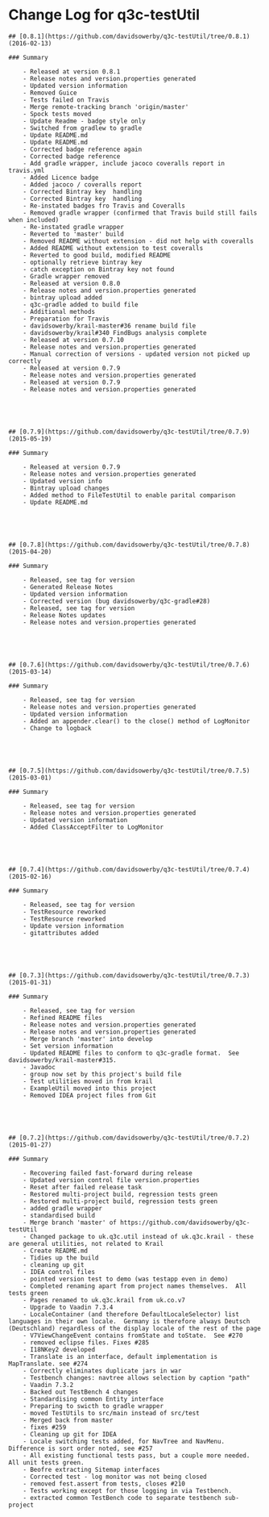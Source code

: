 
# Change Log for q3c-testUtil


    ## [0.8.1](https://github.com/davidsowerby/q3c-testUtil/tree/0.8.1)(2016-02-13)

    ### Summary

        - Released at version 0.8.1
        - Release notes and version.properties generated
        - Updated version information
        - Removed Guice
        - Tests failed on Travis
        - Merge remote-tracking branch 'origin/master'
        - Spock tests moved
        - Update Readme - badge style only
        - Switched from gradlew to gradle
        - Update README.md
        - Update README.md
        - Corrected badge reference again
        - Corrected badge reference
        - Add gradle wrapper, include jacoco coveralls report in travis.yml
        - Added Licence badge
        - Added jacoco / coveralls report
        - Corrected Bintray key  handling
        - Corrected Bintray key  handling
        - Re-instated badges fro Travis and Coveralls
        - Removed gradle wrapper (confirmed that Travis build still fails when included)
        - Re-instated gradle wrapper
        - Reverted to 'master' build
        - Removed README without extension - did not help with coveralls
        - Added README without extension to test coveralls
        - Reverted to good build, modified README
        - optionally retrieve bintray key
        - catch exception on Bintray key not found
        - Gradle wrapper removed
        - Released at version 0.8.0
        - Release notes and version.properties generated
        - bintray upload added
        - q3c-gradle added to build file
        - Additional methods
        - Preparation for Travis
        - davidsowerby/krail-master#36 rename build file
        - davidsowerby/krail#340 FindBugs analysis complete
        - Released at version 0.7.10
        - Release notes and version.properties generated
        - Manual correction of versions - updated version not picked up correctly
        - Released at version 0.7.9
        - Release notes and version.properties generated
        - Released at version 0.7.9
        - Release notes and version.properties generated
    




    ## [0.7.9](https://github.com/davidsowerby/q3c-testUtil/tree/0.7.9)(2015-05-19)

    ### Summary

        - Released at version 0.7.9
        - Release notes and version.properties generated
        - Updated version info
        - Bintray upload changes
        - Added method to FileTestUtil to enable parital comparison
        - Update README.md
    




    ## [0.7.8](https://github.com/davidsowerby/q3c-testUtil/tree/0.7.8)(2015-04-20)

    ### Summary

        - Released, see tag for version
        - Generated Release Notes
        - Updated version information
        - Corrected version (bug davidsowerby/q3c-gradle#28)
        - Released, see tag for version
        - Release Notes updates
        - Release notes and version.properties generated
    




    ## [0.7.6](https://github.com/davidsowerby/q3c-testUtil/tree/0.7.6)(2015-03-14)

    ### Summary

        - Released, see tag for version
        - Release notes and version.properties generated
        - Updated version information
        - Added an appender.clear() to the close() method of LogMonitor
        - Change to logback
    




    ## [0.7.5](https://github.com/davidsowerby/q3c-testUtil/tree/0.7.5)(2015-03-01)

    ### Summary

        - Released, see tag for version
        - Release notes and version.properties generated
        - Updated version information
        - Added ClassAcceptFilter to LogMonitor
    




    ## [0.7.4](https://github.com/davidsowerby/q3c-testUtil/tree/0.7.4)(2015-02-16)

    ### Summary

        - Released, see tag for version
        - TestResource reworked
        - TestResource reworked
        - Update version information
        - gitattributes added
    




    ## [0.7.3](https://github.com/davidsowerby/q3c-testUtil/tree/0.7.3)(2015-01-31)

    ### Summary

        - Released, see tag for version
        - Refined README files
        - Release notes and version.properties generated
        - Release notes and version.properties generated
        - Merge branch 'master' into develop
        - Set version information
        - Updated README files to conform to q3c-gradle format.  See davidsowerby/krail-master#315.
        - Javadoc
        - group now set by this project's build file
        - Test utilities moved in from krail
        - ExampleUtil moved into this project
        - Removed IDEA project files from Git
    




    ## [0.7.2](https://github.com/davidsowerby/q3c-testUtil/tree/0.7.2)(2015-01-27)

    ### Summary

        - Recovering failed fast-forward during release
        - Updated version control file version.properties
        - Reset after failed release task
        - Restored multi-project build, regression tests green
        - Restored multi-project build, regression tests green
        - added gradle wrapper
        - standardised build
        - Merge branch 'master' of https://github.com/davidsowerby/q3c-testUtil
        - Changed package to uk.q3c.util instead of uk.q3c.krail - these are general utilities, not related to Krail
        - Create README.md
        - Tidies up the build
        - cleaning up git
        - IDEA control files
        - pointed version test to demo (was testapp even in demo)
        - Completed renaming apart from project names themselves.  All tests green
        - Pages renamed to uk.q3c.krail from uk.co.v7
        - Upgrade to Vaadin 7.3.4
        - LocaleContainer (and therefore DefaultLocaleSelector) list languages in their own locale.  Germany is therefore always Deutsch (Deutschland) regardless of the display locale of the rest of the page
        - V7ViewChangeEvent contains fromState and toState.  See #270
        - removed eclipse files. Fixes #285
        - I18NKey2 developed
        - Translate is an interface, default implementation is MapTranslate. see #274
        - Correctly eliminates duplicate jars in war
        - Testbench changes: navtree allows selection by caption "path"
        - Vaadin 7.3.2
        - Backed out TestBench 4 changes
        - Standardising common Entity interface
        - Preparing to swicth to gradle wrapper
        - moved TestUtils to src/main instead of src/test
        - Merged back from master
        - fixes #259
        - Cleaning up git for IDEA
        - Locale switching tests added, for NavTree and NavMenu.  Difference is sort order noted, see #257
        - All existing functional tests pass, but a couple more needed.  All unit tests green.
        - Beofre extracting Sitemap interfaces
        - Corrected test - log monitor was not being closed
        - removed fest.assert from tests, closes #210
        - Tests working except for those logging in via Testbench.
        - extracted common TestBench code to separate testbench sub-project
    



